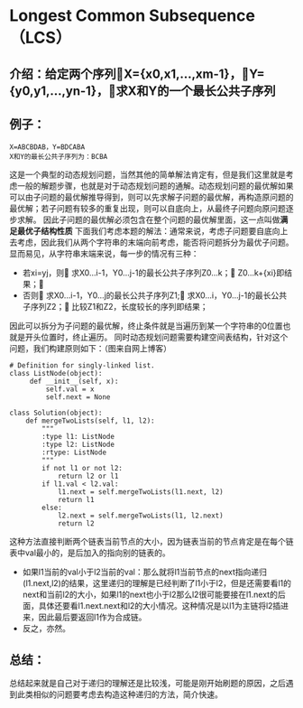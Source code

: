 # Longest Common Subsequence（LCS）
## 介绍：给定两个序列X={x0,x1,…,xm-1}，Y={y0,y1,…,yn-1}，求X和Y的一个最长公共子序列
## 例子：
```
X=ABCBDAB，Y=BDCABA
X和Y的最长公共子序列为：BCBA
```
这是一个典型的动态规划问题，当然其他的简单解法肯定有，但是我们这里就是考虑一般的解题步骤，也就是对于动态规划问题的通解。动态规划问题的最优解如果可以由子问题的最优解推导得到，则可以先求解子问题的最优解，再构造原问题的最优解；若子问题有较多的重复出现，则可以自底向上，从最终子问题向原问题逐步求解。
因此子问题的最优解必须包含在整个问题的最优解里面，这一点叫做**满足最优子结构性质**
下面我们考虑本题的解法：通常来说，考虑子问题要自底向上去考虑，因此我们从两个字符串的末端向前考虑，能否将问题拆分为最优子问题。显而易见，从字符串末端来说，每一步的情况有三种：
- 若xi=yj，则	求X0…i-1，Y0…j-1的最长公共子序列Z0…k；	Z0…k+{xi}即结果；
- 否则	求X0…i-1，Y0…j的最长公共子序列Z1;	求X0…i，Y0…j-1的最长公共子序列Z2；	比较Z1和Z2，长度较长的序列即结果；

因此可以拆分为子问题的最优解，终止条件就是当遍历到某一个字符串的0位置也就是开头位置时，终止遍历。
同时动态规划问题需要构建空间表结构，针对这个问题，我们构建原则如下：（图来自网上博客）

```
# Definition for singly-linked list.
class ListNode(object):
     def __init__(self, x):
         self.val = x
         self.next = None

class Solution(object):
    def mergeTwoLists(self, l1, l2):
        """
        :type l1: ListNode
        :type l2: ListNode
        :rtype: ListNode
        """
        if not l1 or not l2:
            return l2 or l1
        if l1.val < l2.val:
            l1.next = self.mergeTwoLists(l1.next, l2)
            return l1
        else:
            l2.next = self.mergeTwoLists(l1, l2.next)
            return l2

```
这种方法直接判断两个链表当前节点的大小，因为链表当前的节点肯定是在每个链表中val最小的，是后加入的指向别的链表的。
- 如果l1当前的val小于l2当前的val：那么就将l1当前节点的next指向递归(l1.next,l2)的结果，这里递归的理解是已经判断了l1小于l2，但是还需要看l1的next和当前l2的大小，如果l1的next也小于l2那么l2很可能要接在l1.next的后面，具体还要看l1.next.next和l2的大小情况。这种情况是以l1为主链将l2插进来，因此最后要返回l1作为合成链。
- 反之，亦然。

## 总结：
总结起来就是自己对于递归的理解还是比较浅，可能是刚开始刷题的原因，之后遇到此类相似的问题要考虑去构造这种递归的方法，简介快速。
